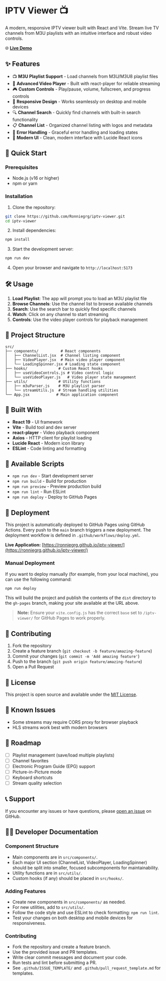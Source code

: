 # IPTV Viewer 📺

A modern, responsive IPTV viewer built with React and Vite. Stream live TV channels from M3U playlists with an intuitive interface and robust video controls.

🌐 **[Live Demo](https://ronniegrg.github.io/iptv-viewer/)**

## ✨ Features

- 📺 **M3U Playlist Support** - Load channels from M3U/M3U8 playlist files
- 🎥 **Advanced Video Player** - Built with react-player for reliable streaming
- 🎮 **Custom Controls** - Play/pause, volume, fullscreen, and progress controls
- 📱 **Responsive Design** - Works seamlessly on desktop and mobile devices
- 🔍 **Channel Search** - Quickly find channels with built-in search functionality
- 📋 **Channel List** - Organized channel listing with logos and metadata
- 🎯 **Error Handling** - Graceful error handling and loading states
- 🎨 **Modern UI** - Clean, modern interface with Lucide React icons

## 🚀 Quick Start

### Prerequisites

- Node.js (v16 or higher)
- npm or yarn

### Installation

1. Clone the repository:

```bash
git clone https://github.com/Ronniegrg/iptv-viewer.git
cd iptv-viewer
```

2. Install dependencies:

```bash
npm install
```

3. Start the development server:

```bash
npm run dev
```

4. Open your browser and navigate to `http://localhost:5173`

## 🛠️ Usage

1. **Load Playlist**: The app will prompt you to load an M3U playlist file
2. **Browse Channels**: Use the channel list to browse available channels
3. **Search**: Use the search bar to quickly find specific channels
4. **Watch**: Click on any channel to start streaming
5. **Controls**: Use the video player controls for playback management

## 📁 Project Structure

```
src/
├── components/          # React components
│   ├── ChannelList.jsx  # Channel listing component
│   ├── VideoPlayer.jsx  # Main video player component
│   └── LoadingSpinner.jsx # Loading state component
├── hooks/              # Custom React hooks
│   ├── useVideoControls.js # Video control logic
│   └── useVideoPlayer.js   # Video player state management
├── utils/              # Utility functions
│   ├── m3uParser.js    # M3U playlist parser
│   └── streamUtils.js  # Stream handling utilities
└── App.jsx            # Main application component
```

## 🧰 Built With

- **React 19** - UI framework
- **Vite** - Build tool and dev server
- **react-player** - Video playback component
- **Axios** - HTTP client for playlist loading
- **Lucide React** - Modern icon library
- **ESLint** - Code linting and formatting

## 🔧 Available Scripts

- `npm run dev` - Start development server
- `npm run build` - Build for production
- `npm run preview` - Preview production build
- `npm run lint` - Run ESLint
- `npm run deploy` - Deploy to GitHub Pages

## 🚀 Deployment

This project is automatically deployed to GitHub Pages using GitHub Actions. Every push to the `main` branch triggers a new deployment. The deployment workflow is defined in `.github/workflows/deploy.yml`.

**Live Application:** [https://ronniegrg.github.io/iptv-viewer/](https://ronniegrg.github.io/iptv-viewer/)

### Manual Deployment

If you want to deploy manually (for example, from your local machine), you can use the following command:

```bash
npm run deploy
```

This will build the project and publish the contents of the `dist` directory to the `gh-pages` branch, making your site available at the URL above.

> **Note:** Ensure your `vite.config.js` has the correct `base` set to `/iptv-viewer/` for GitHub Pages to work properly.

## 🤝 Contributing

1. Fork the repository
2. Create a feature branch (`git checkout -b feature/amazing-feature`)
3. Commit your changes (`git commit -m 'Add amazing feature'`)
4. Push to the branch (`git push origin feature/amazing-feature`)
5. Open a Pull Request

## 📄 License

This project is open source and available under the [MIT License](LICENSE).

## 🐛 Known Issues

- Some streams may require CORS proxy for browser playback
- HLS streams work best with modern browsers

## 🚧 Roadmap

- [ ] Playlist management (save/load multiple playlists)
- [ ] Channel favorites
- [ ] Electronic Program Guide (EPG) support
- [ ] Picture-in-Picture mode
- [ ] Keyboard shortcuts
- [ ] Stream quality selection

## 📞 Support

If you encounter any issues or have questions, please [open an issue](https://github.com/Ronniegrg/iptv-viewer/issues) on GitHub.

## 🧑‍💻 Developer Documentation

### Component Structure

- Main components are in `src/components/`.
- Each major UI section (ChannelList, VideoPlayer, LoadingSpinner) should be split into smaller, focused subcomponents for maintainability.
- Utility functions are in `src/utils/`.
- Custom hooks (if any) should be placed in `src/hooks/`.

### Adding Features

- Create new components in `src/components/` as needed.
- For new utilities, add to `src/utils/`.
- Follow the code style and use ESLint to check formatting: `npm run lint`.
- Test your changes on both desktop and mobile devices for responsiveness.

### Contributing

- Fork the repository and create a feature branch.
- Use the provided issue and PR templates.
- Write clear commit messages and document your code.
- Run tests and lint before submitting a PR.
- See `.github/ISSUE_TEMPLATE/` and `.github/pull_request_template.md` for templates.
